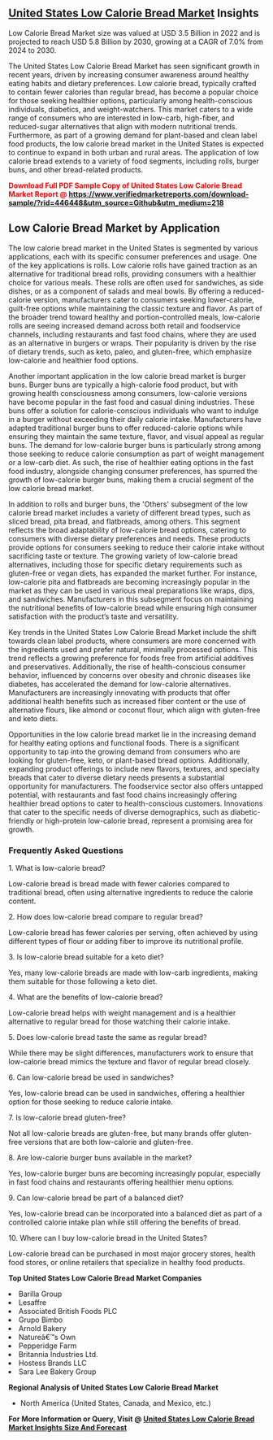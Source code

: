 <h2><a href="https://www.verifiedmarketreports.com/download-sample/?rid=446448&amp;utm_source=Github&amp;utm_medium=218" target="_blank">United States Low Calorie Bread Market</a> Insights</h2><p>Low Calorie Bread Market size was valued at USD 3.5 Billion in 2022 and is projected to reach USD 5.8 Billion by 2030, growing at a CAGR of 7.0% from 2024 to 2030.</p><p> <p>The United States Low Calorie Bread Market has seen significant growth in recent years, driven by increasing consumer awareness around healthy eating habits and dietary preferences. Low calorie bread, typically crafted to contain fewer calories than regular bread, has become a popular choice for those seeking healthier options, particularly among health-conscious individuals, diabetics, and weight-watchers. This market caters to a wide range of consumers who are interested in low-carb, high-fiber, and reduced-sugar alternatives that align with modern nutritional trends. Furthermore, as part of a growing demand for plant-based and clean label food products, the low calorie bread market in the United States is expected to continue to expand in both urban and rural areas. The application of low calorie bread extends to a variety of food segments, including rolls, burger buns, and other bread-related products. <b><p><span class=""><span style="color: #ff0000;"><strong>Download Full PDF Sample Copy of United States Low Calorie Bread Market Report</strong> @ </span><a href="https://www.verifiedmarketreports.com/download-sample/?rid=446448&amp;utm_source=Github&amp;utm_medium=218" target="_blank">https://www.verifiedmarketreports.com/download-sample/?rid=446448&amp;utm_source=Github&amp;utm_medium=218</a></span></p></b></p> <h2>Low Calorie Bread Market by Application</h2> <p>The low calorie bread market in the United States is segmented by various applications, each with its specific consumer preferences and usage. One of the key applications is rolls. Low calorie rolls have gained traction as an alternative for traditional bread rolls, providing consumers with a healthier choice for various meals. These rolls are often used for sandwiches, as side dishes, or as a component of salads and meal bowls. By offering a reduced-calorie version, manufacturers cater to consumers seeking lower-calorie, guilt-free options while maintaining the classic texture and flavor. As part of the broader trend toward healthy and portion-controlled meals, low-calorie rolls are seeing increased demand across both retail and foodservice channels, including restaurants and fast food chains, where they are used as an alternative in burgers or wraps. Their popularity is driven by the rise of dietary trends, such as keto, paleo, and gluten-free, which emphasize low-calorie and healthier food options.</p> <p>Another important application in the low calorie bread market is burger buns. Burger buns are typically a high-calorie food product, but with growing health consciousness among consumers, low-calorie versions have become popular in the fast food and casual dining industries. These buns offer a solution for calorie-conscious individuals who want to indulge in a burger without exceeding their daily calorie intake. Manufacturers have adapted traditional burger buns to offer reduced-calorie options while ensuring they maintain the same texture, flavor, and visual appeal as regular buns. The demand for low-calorie burger buns is particularly strong among those seeking to reduce calorie consumption as part of weight management or a low-carb diet. As such, the rise of healthier eating options in the fast food industry, alongside changing consumer preferences, has spurred the growth of low-calorie burger buns, making them a crucial segment of the low calorie bread market.</p> <p>In addition to rolls and burger buns, the 'Others' subsegment of the low calorie bread market includes a variety of different bread types, such as sliced bread, pita bread, and flatbreads, among others. This segment reflects the broad adaptability of low-calorie bread options, catering to consumers with diverse dietary preferences and needs. These products provide options for consumers seeking to reduce their calorie intake without sacrificing taste or texture. The growing variety of low-calorie bread alternatives, including those for specific dietary requirements such as gluten-free or vegan diets, has expanded the market further. For instance, low-calorie pita and flatbreads are becoming increasingly popular in the market as they can be used in various meal preparations like wraps, dips, and sandwiches. Manufacturers in this subsegment focus on maintaining the nutritional benefits of low-calorie bread while ensuring high consumer satisfaction with the product’s taste and versatility.</p> <p>Key trends in the United States Low Calorie Bread Market include the shift towards clean label products, where consumers are more concerned with the ingredients used and prefer natural, minimally processed options. This trend reflects a growing preference for foods free from artificial additives and preservatives. Additionally, the rise of health-conscious consumer behavior, influenced by concerns over obesity and chronic diseases like diabetes, has accelerated the demand for low-calorie alternatives. Manufacturers are increasingly innovating with products that offer additional health benefits such as increased fiber content or the use of alternative flours, like almond or coconut flour, which align with gluten-free and keto diets.</p> <p>Opportunities in the low calorie bread market lie in the increasing demand for healthy eating options and functional foods. There is a significant opportunity to tap into the growing demand from consumers who are looking for gluten-free, keto, or plant-based bread options. Additionally, expanding product offerings to include new flavors, textures, and specialty breads that cater to diverse dietary needs presents a substantial opportunity for manufacturers. The foodservice sector also offers untapped potential, with restaurants and fast food chains increasingly offering healthier bread options to cater to health-conscious customers. Innovations that cater to the specific needs of diverse demographics, such as diabetic-friendly or high-protein low-calorie bread, represent a promising area for growth.</p> <h3>Frequently Asked Questions</h3> <p>1. What is low-calorie bread?</p> <p>Low-calorie bread is bread made with fewer calories compared to traditional bread, often using alternative ingredients to reduce the calorie content.</p> <p>2. How does low-calorie bread compare to regular bread?</p> <p>Low-calorie bread has fewer calories per serving, often achieved by using different types of flour or adding fiber to improve its nutritional profile.</p> <p>3. Is low-calorie bread suitable for a keto diet?</p> <p>Yes, many low-calorie breads are made with low-carb ingredients, making them suitable for those following a keto diet.</p> <p>4. What are the benefits of low-calorie bread?</p> <p>Low-calorie bread helps with weight management and is a healthier alternative to regular bread for those watching their calorie intake.</p> <p>5. Does low-calorie bread taste the same as regular bread?</p> <p>While there may be slight differences, manufacturers work to ensure that low-calorie bread mimics the texture and flavor of regular bread closely.</p> <p>6. Can low-calorie bread be used in sandwiches?</p> <p>Yes, low-calorie bread can be used in sandwiches, offering a healthier option for those seeking to reduce calorie intake.</p> <p>7. Is low-calorie bread gluten-free?</p> <p>Not all low-calorie breads are gluten-free, but many brands offer gluten-free versions that are both low-calorie and gluten-free.</p> <p>8. Are low-calorie burger buns available in the market?</p> <p>Yes, low-calorie burger buns are becoming increasingly popular, especially in fast food chains and restaurants offering healthier menu options.</p> <p>9. Can low-calorie bread be part of a balanced diet?</p> <p>Yes, low-calorie bread can be incorporated into a balanced diet as part of a controlled calorie intake plan while still offering the benefits of bread.</p> <p>10. Where can I buy low-calorie bread in the United States?</p> <p>Low-calorie bread can be purchased in most major grocery stores, health food stores, or online retailers that specialize in healthy food products.</p> </p><p><strong>Top United States Low Calorie Bread Market Companies</strong></p><div data-test-id=""><p><li>Barilla Group</li><li> Lesaffre</li><li> Associated British Foods PLC</li><li> Grupo Bimbo</li><li> Arnold Bakery</li><li> Natureâ€™s Own</li><li> Pepperidge Farm</li><li> Britannia Industries Ltd.</li><li> Hostess Brands LLC</li><li> Sara Lee Bakery Group</li></p><div><strong>Regional Analysis of&nbsp;United States Low Calorie Bread Market</strong></div><ul><li dir="ltr"><p dir="ltr">North America&nbsp;(United States, Canada, and Mexico, etc.)</p></li></ul><p><strong>For More Information or Query, Visit @&nbsp;</strong><strong><a href="https://www.verifiedmarketreports.com/product/low-calorie-bread-market/?utm_source=Github&amp;utm_medium=218" target="_blank">United States Low Calorie Bread Market Insights Size And Forecast</a></strong></p></div>
